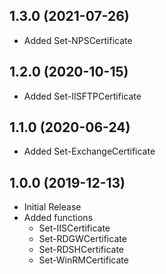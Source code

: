 ## 1.3.0 (2021-07-26)

* Added Set-NPSCertificate

## 1.2.0 (2020-10-15)

* Added Set-IISFTPCertificate

## 1.1.0 (2020-06-24)

* Added Set-ExchangeCertificate

## 1.0.0 (2019-12-13)

* Initial Release
* Added functions
  * Set-IISCertificate
  * Set-RDGWCertificate
  * Set-RDSHCertificate
  * Set-WinRMCertificate
